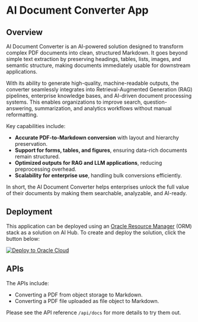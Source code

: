 # AI Document Converter App

## Overview

AI Document Converter is an AI-powered solution designed to transform complex PDF documents into clean, structured Markdown. It goes beyond simple text extraction by preserving headings, tables, lists, images, and semantic structure, making documents immediately usable for downstream applications.

With its ability to generate high-quality, machine-readable outputs, the converter seamlessly integrates into Retrieval-Augmented Generation (RAG) pipelines, enterprise knowledge bases, and AI-driven document processing systems. This enables organizations to improve search, question-answering, summarization, and analytics workflows without manual reformatting.

Key capabilities include:

- **Accurate PDF-to-Markdown conversion** with layout and hierarchy preservation.
- **Support for forms, tables, and figures**, ensuring data-rich documents remain structured.
- **Optimized outputs for RAG and LLM applications**, reducing preprocessing overhead.
- **Scalability for enterprise use**, handling bulk conversions efficiently.

In short, the AI Document Converter helps enterprises unlock the full value of their documents by making them searchable, analyzable, and AI-ready.


## Deployment
This application can be  deployed using an [Oracle Resource Manager](https://docs.oracle.com/en-us/iaas/Content/ResourceManager/Concepts/resourcemanager.htm) (ORM) stack as a solution on AI Hub.  To create and deploy the solution, click the button below:

[![Deploy to Oracle Cloud][magic_button]][magic_stack]


## APIs

The APIs include:
* Converting a PDF from object storage to Markdown.
* Converting a PDF file uploaded as file object to Markdown.

Please see the API reference `/api/docs` for more details to try them out.


[magic_button]: https://oci-resourcemanager-plugin.plugins.oci.oraclecloud.com/latest/deploy-to-oracle-cloud.svg
[magic_stack]: https://cloud.oracle.com/resourcemanager/stacks/create?zipUrl=https://github.com/oracle-samples/oci-data-science-ai-samples/releases/download/1.0/ai-document-converter.zip
